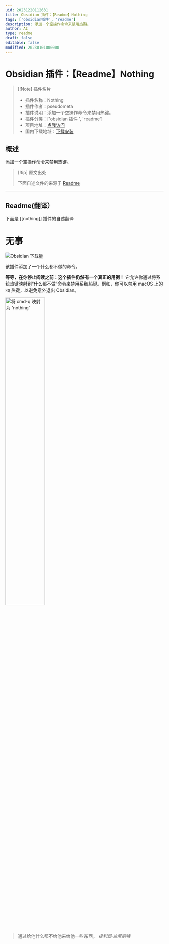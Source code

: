 ```yaml
---
uid: 20231220112631
title: Obsidian 插件：【Readme】Nothing
tags: ['obsidian插件', 'readme']
description: 添加一个空操作命令来禁用热键。
author: AI
type: readme
draft: false
editable: false
modified: 20230101000000
---
```


# Obsidian 插件：【Readme】Nothing

> [!Note] 插件名片
> - 插件名称：Nothing
> - 插件作者：pseudometa
> - 插件说明：添加一个空操作命令来禁用热键。
> - 插件分类：['obsidian 插件 ', 'readme']
> - 项目地址：[点我访问](https://github.com/chrisgrieser/obsidian-nothing)
> - 国内下载地址：[下载安装](https://pkmer.cn/products/plugin/pluginMarket/?nothing)

## 概述

添加一个空操作命令来禁用热键。

> [!tip] 原文出处
>
>下面自述文件的来源于 [Readme](https://ghproxy.net/https://raw.githubusercontent.com/chrisgrieser/obsidian-nothing/main/README.md)

---

## Readme(翻译）

下面是 [[nothing]] 插件的自述翻译

# 无事

![Obsidian 下载量](https://img.shields.io/badge/dynamic/json?logo=obsidian&color=%23483699&label=downloads&query=%24%5B%22obsidian-nothing%22%5D.downloads&url=https%3A%2F%2Fraw.githubusercontent.com%2Fobsidianmd%2Fobsidian-releases%2Fmaster%2Fcommunity-plugin-stats.json&style=plastic)

该插件添加了一个什么都不做的命令。

**等等，在你停止阅读之前：这个插件仍然有一个真正的用例！** 它允许你通过将系统热键映射到“什么都不做”命令来禁用系统热键。例如，你可以禁用 macOS 上的 `⌘Q` 热键，以避免意外退出 Obsidian。

<img width="50%" alt="将 cmd-q 映射为 'nothing'" src="https://github.com/chrisgrieser/obsidian-nothing/assets/73286100/66b22076-5124-4b2e-81d3-c3e929562b95">

<br><br>

> 通过给他什么都不给他来给他一些东西。
> *提利昂·兰尼斯特*